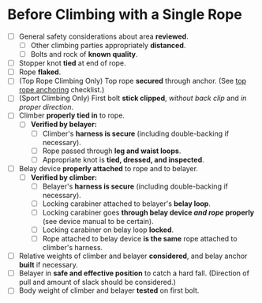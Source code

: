 # Before Climbing with a Single Rope

- [ ] General safety considerations about area **reviewed**.
    - [ ] Other climbing parties appropriately **distanced**.
    - [ ] Bolts and rock of **known quality**.
- [ ] Stopper knot **tied** at end of rope.
- [ ] Rope **flaked**.
- [ ] (Top Rope Climbing Only) Top rope **secured** through anchor.
(See [top rope anchoring](https://github.com/cloudrave/climbing-checklists/blob/master/crag/anchors.md) checklist.)
- [ ] (Sport Climbing Only) First bolt **stick clipped**, *without back clip* and *in proper direction*.
- [ ] Climber **properly tied in** to rope.
    - [ ] **Verified by belayer:**
        - [ ] Climber's **harness is secure** (including double-backing if necessary).
        - [ ] Rope passed through **leg and waist loops**.
        - [ ] Appropriate knot is **tied, dressed, and inspected**.
- [ ] Belay device **properly attached** to rope and to belayer.
    - [ ] **Verified by climber:**
        - [ ] Belayer's **harness is secure** (including double-backing if necessary).
        - [ ] Locking carabiner attached to belayer's **belay loop**.
        - [ ] Locking carabiner goes **through belay device *and rope* properly** (see device manual to be certain).
        - [ ] Locking carabiner on belay loop **locked**.
        - [ ] Rope attached to belay device **is the same** rope attached to climber's harness.
- [ ] Relative weights of climber and belayer **considered**, and belay anchor **built** if necessary.
- [ ] Belayer in **safe and effective position** to catch a hard fall.
(Direction of pull and amount of slack should be considered.)
- [ ] Body weight of climber and belayer **tested** on first bolt.

